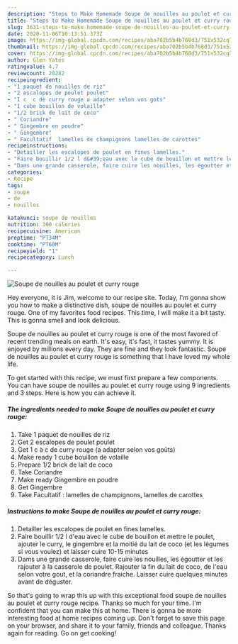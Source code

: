```yaml
---
description: "Steps to Make Homemade Soupe de nouilles au poulet et curry rouge"
title: "Steps to Make Homemade Soupe de nouilles au poulet et curry rouge"
slug: 3631-steps-to-make-homemade-soupe-de-nouilles-au-poulet-et-curry-rouge
date: 2020-11-06T10:13:51.373Z
image: https://img-global.cpcdn.com/recipes/aba702b5b4b768d3/751x532cq70/soupe-de-nouilles-au-poulet-et-curry-rouge-photo-principale-de-la-recette.jpg
thumbnail: https://img-global.cpcdn.com/recipes/aba702b5b4b768d3/751x532cq70/soupe-de-nouilles-au-poulet-et-curry-rouge-photo-principale-de-la-recette.jpg
cover: https://img-global.cpcdn.com/recipes/aba702b5b4b768d3/751x532cq70/soupe-de-nouilles-au-poulet-et-curry-rouge-photo-principale-de-la-recette.jpg
author: Glen Yates
ratingvalue: 4.7
reviewcount: 20282
recipeingredient:
- "1 paquet de nouilles de riz"
- "2 escalopes de poulet poulet"
- "1 c  c de curry rouge a adapter selon vos gots"
- "1 cube bouillon de volaille"
- "1/2 brick de lait de coco"
- " Coriandre"
- " Gingembre en poudre"
- " Gingembre"
- " Facultatif  lamelles de champignons lamelles de carottes"
recipeinstructions:
- "Detailler les escalopes de poulet en fines lamelles."
- "Faire bouillir 1/2 l d&#39;eau avec le cube de bouillon et mettre le poulet, ajouter le curry, le gingembre et la moitié du lait de coco (et les légumes si vous voulez) et laisser cuire 10-15 minutes"
- "Dams une grande casserole, faire cuire les nouilles, les égoutter et les rajouter à la casserole de poulet. Rajouter la fin du lait de coco, de l&#39;eau selon votre gout, et la coriandre fraiche. Laisser cuire quelques minutes avant de déguster."
categories:
- Recipe
tags:
- soupe
- de
- nouilles

katakunci: soupe de nouilles 
nutrition: 300 calories
recipecuisine: American
preptime: "PT34M"
cooktime: "PT60M"
recipeyield: "1"
recipecategory: Lunch

---
```



![Soupe de nouilles au poulet et curry rouge](https://img-global.cpcdn.com/recipes/aba702b5b4b768d3/751x532cq70/soupe-de-nouilles-au-poulet-et-curry-rouge-photo-principale-de-la-recette.jpg)

Hey everyone, it is Jim, welcome to our recipe site. Today, I'm gonna show you how to make a distinctive dish, soupe de nouilles au poulet et curry rouge. One of my favorites food recipes. This time, I will make it a bit tasty. This is gonna smell and look delicious.

Soupe de nouilles au poulet et curry rouge is one of the most favored of recent trending meals on earth. It's easy, it's fast, it tastes yummy. It is enjoyed by millions every day. They are fine and they look fantastic. Soupe de nouilles au poulet et curry rouge is something that I have loved my whole life.




To get started with this recipe, we must first prepare a few components. You can have soupe de nouilles au poulet et curry rouge using 9 ingredients and 3 steps. Here is how you can achieve it.

<!--inarticleads1-->

##### The ingredients needed to make Soupe de nouilles au poulet et curry rouge:

1. Take 1 paquet de nouilles de riz
1. Get 2 escalopes de poulet poulet
1. Get 1 c à c de curry rouge (a adapter selon vos goûts)
1. Make ready 1 cube bouillon de volaille
1. Prepare 1/2 brick de lait de coco
1. Take  Coriandre
1. Make ready  Gingembre en poudre
1. Get  Gingembre
1. Take  Facultatif : lamelles de champignons, lamelles de carottes




<!--inarticleads2-->

##### Instructions to make Soupe de nouilles au poulet et curry rouge:

1. Detailler les escalopes de poulet en fines lamelles.
1. Faire bouillir 1/2 l d&#39;eau avec le cube de bouillon et mettre le poulet, ajouter le curry, le gingembre et la moitié du lait de coco (et les légumes si vous voulez) et laisser cuire 10-15 minutes
1. Dams une grande casserole, faire cuire les nouilles, les égoutter et les rajouter à la casserole de poulet. Rajouter la fin du lait de coco, de l&#39;eau selon votre gout, et la coriandre fraiche. Laisser cuire quelques minutes avant de déguster.




So that's going to wrap this up with this exceptional food soupe de nouilles au poulet et curry rouge recipe. Thanks so much for your time. I'm confident that you can make this at home. There is gonna be more interesting food at home recipes coming up. Don't forget to save this page on your browser, and share it to your family, friends and colleague. Thanks again for reading. Go on get cooking!
